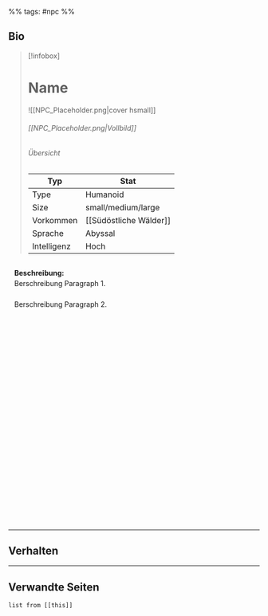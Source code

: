 %% tags: #npc %%

## Bio

> [!infobox]
> # Name
> ![[NPC_Placeholder.png|cover hsmall]]
> ###### [[NPC_Placeholder.png|Vollbild]]
> ###### Übersicht
> | Typ |  Stat |
> | ---- | ---- |
> | Type | Humanoid |
> | Size | small/medium/large |
> | Vorkommen | [[Südöstliche Wälder]] | 
> | Sprache | Abyssal |
> | Intelligenz | Hoch |


<div style="min-height: 500px; padding: 12px; border: 0px solid var(--text-faint); border-radius: 10px; background-color: var(--background-secondary); line-height: 1.5;">
<b>Beschreibung:</b><br>
Berschreibung Paragraph 1.<br><br>
Berschreibung Paragraph 2.
</div>

---

## Verhalten


---

## Verwandte Seiten

```dataview
list from [[this]]
```


